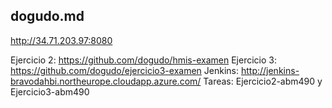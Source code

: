 ## dogudo.md

http://34.71.203.97:8080

Ejercicio 2: https://github.com/dogudo/hmis-examen
Ejercicio 3: https://github.com/dogudo/ejercicio3-examen
Jenkins: http://jenkins-bravodahbi.northeurope.cloudapp.azure.com/
Tareas: Ejercicio2-abm490 y Ejercicio3-abm490
